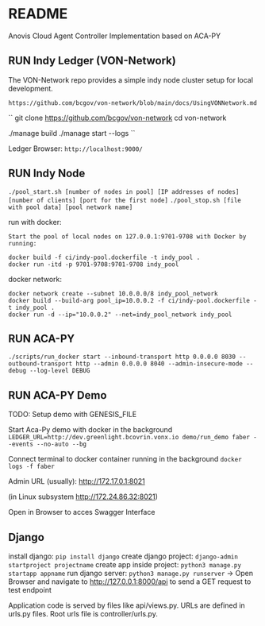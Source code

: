 # README

Anovis Cloud Agent Controller Implementation based on ACA-PY

## RUN Indy Ledger (VON-Network)
The VON-Network repo provides a simple indy node cluster setup for local development.

`https://github.com/bcgov/von-network/blob/main/docs/UsingVONNetwork.md`

``
git clone https://github.com/bcgov/von-network
cd von-network

./manage build
./manage start --logs
``

Ledger Browser: `http://localhost:9000/`

## RUN Indy Node
`./pool_start.sh [number of nodes in pool] [IP addresses of nodes] [number of clients] [port for the first node]`
`./pool_stop.sh [file with pool data] [pool network name]`

run with docker:
```
Start the pool of local nodes on 127.0.0.1:9701-9708 with Docker by running:

docker build -f ci/indy-pool.dockerfile -t indy_pool .
docker run -itd -p 9701-9708:9701-9708 indy_pool
```
docker network:
```
docker network create --subnet 10.0.0.0/8 indy_pool_network
docker build --build-arg pool_ip=10.0.0.2 -f ci/indy-pool.dockerfile -t indy_pool .
docker run -d --ip="10.0.0.2" --net=indy_pool_network indy_pool
```

## RUN ACA-PY

`./scripts/run_docker start --inbound-transport http 0.0.0.0 8030 --outbound-transport http --admin 0.0.0.0 8040 --admin-insecure-mode --debug --log-level DEBUG`

## RUN ACA-PY Demo

TODO: Setup demo with GENESIS_FILE

Start Aca-Py demo with docker in the background
`LEDGER_URL=http://dev.greenlight.bcovrin.vonx.io demo/run_demo faber --events --no-auto --bg`

Connect terminal to docker container running in the background
`docker logs -f faber`

Admin URL (usually):  http://172.17.0.1:8021

(in Linux subsystem http://172.24.86.32:8021)

Open in Browser to acces Swagger Interface

## Django

install django: `pip install django`
create django project: `django-admin startproject projectname`
create app inside project: `python3 manage.py startapp appname`
run django server: `python3 manage.py runserver` -> Open Browser and navigate to http://127.0.0.1:8000/api to send a GET request to test endpoint

Application code is served by files like api/views.py.
URLs are defined in urls.py files. Root urls file is controller/urls.py.
